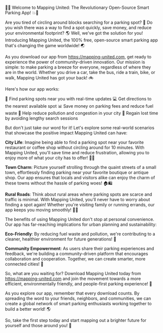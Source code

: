 🚗💥 Welcome to Mapping United: The Revolutionary Open-Source Smart Parking App! 💥🚗

Are you tired of circling around blocks searching for a parking spot? 🤯 Do you wish there was a way to find a spot quickly, save money, and reduce your environmental footprint? 🌎 Well, we've got the solution for you! Introducing Mapping United, the 100% free, open-source smart parking app that's changing the game worldwide! 🌏

As you download our app from https://mapping-united.com, get ready to experience the power of community-driven innovation. Our mission is simple: to make parking a breeze for everyone, regardless of where they are in the world. Whether you drive a car, take the bus, ride a train, bike, or walk, Mapping United has got your back! 🚲

Here's how our app works:

📍 Find parking spots near you with real-time updates
💻 Get directions to the nearest available spot
📊 Save money on parking fees and reduce fuel waste
🌿 Help reduce pollution and congestion in your city
💪 Regain lost time by avoiding lengthy search sessions

But don't just take our word for it! Let's explore some real-world scenarios that showcase the positive impact Mapping United can have:

**City Life**: Imagine being able to find a parking spot near your favorite restaurant or coffee shop without circling around for 10 minutes. With Mapping United, you'll save time and reduce frustration, allowing you to enjoy more of what your city has to offer! 🍔👀

**Town Charm**: Picture yourself strolling through the quaint streets of a small town, effortlessly finding parking near your favorite boutique or antique shop. Our app ensures that locals and visitors alike can enjoy the charm of these towns without the hassle of parking woes! 🏠🛍️

**Rural Roads**: Think about rural areas where parking spots are scarce and traffic is minimal. With Mapping United, you'll never have to worry about finding a spot again! Whether you're visiting family or running errands, our app keeps you moving smoothly! 🌄🚗

The benefits of using Mapping United don't stop at personal convenience. Our app has far-reaching implications for urban planning and sustainability:

**Eco-Friendly**: By reducing fuel waste and pollution, we're contributing to a cleaner, healthier environment for future generations! 🌟

**Community Empowerment**: As users share their parking experiences and feedback, we're building a community-driven platform that encourages collaboration and cooperation. Together, we can create smarter, more connected cities! 💪

So, what are you waiting for? Download Mapping United today from https://mapping-united.com and join the movement towards a more efficient, environmentally friendly, and people-first parking experience! 🚀

As you explore our app, remember that every download counts. By spreading the word to your friends, neighbors, and communities, we can create a global network of smart parking enthusiasts working together to build a better world! 🌎

So, take the first step today and start mapping out a brighter future for yourself and those around you! 💫
